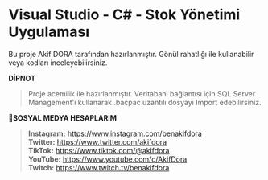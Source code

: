# Visual Studio - C# - Stok Yönetimi Uygulaması
Bu proje Akif DORA tarafından hazırlanmıştır. Gönül rahatlığı ile kullanabilir veya kodları inceleyebilirsiniz.

**DİPNOT**
> Proje acemilik ile hazırlanmıştır.
> Veritabanı bağlantısı için SQL Server Management'ı kullanarak .bacpac uzantılı dosyayı Import edebilirsiniz.

📱**SOSYAL MEDYA HESAPLARIM**
> **Instagram:** https://www.instagram.com/benakifdora <br>
> **Twitter:** https://www.twitter.com/akifdora<br>
> **TikTok:** https://www.tiktok.com/@akifdora<br>
> **YouTube:** https://www.youtube.com/c/AkifDora<br>
> **Twitch:** https://www.twitch.tv/benakifdora
